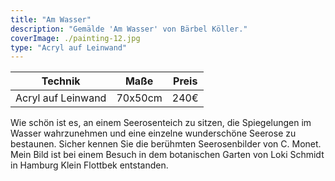 ```yaml
---
title: "Am Wasser"
description: "Gemälde 'Am Wasser' von Bärbel Köller."
coverImage: ./painting-12.jpg
type: "Acryl auf Leinwand"
---
```


| Technik         | Maße    | Preis |
|-----------------|---------|-------|
| Acryl auf Leinwand | 70x50cm | 240€  |


Wie schön ist es, an einem Seerosenteich zu sitzen, die Spiegelungen im Wasser wahrzunehmen und eine einzelne wunderschöne Seerose zu bestaunen. Sicher kennen Sie die berühmten Seerosenbilder von C. Monet. Mein Bild ist bei einem Besuch in dem botanischen Garten von Loki Schmidt in Hamburg Klein Flottbek entstanden.